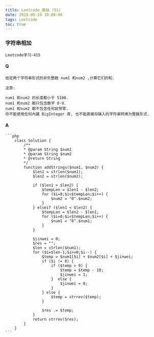 ```yaml
---
title: Leetcode_基础 (91)
date: 2019-06-19 18:00:00
tags: Leetcode
toc: true
---
```


### 字符串相加
    Leetcode学习-415

<!-- more -->

#### Q
    给定两个字符串形式的非负整数 num1 和num2 ,计算它们的和.

    注意: 

    num1 和num2 的长度都小于 5100.
    num1 和num2 都只包含数字 0-9.
    num1 和num2 都不包含任何前导零.
    你不能使用任何內建 BigInteger 库, 也不能直接将输入的字符串转换为整数形式.

#### A
    ```php
        class Solution {
            /**
            * @param String $num1
            * @param String $num2
            * @return String
            */
            function addStrings($num1, $num2) {
                $len1 = strlen($num1);
                $len2 = strlen($num2);
                
                if ($len1 > $len2) {
                    $tempLen = $len1 - $len2;
                    for ($i=0;$i<$tempLen;$i++) {
                        $num2 = "0".$num2;
                    }
                } elseif ($len1 < $len2) {
                    $tempLen = $len2 - $len1;
                    for ($i=0;$i<$tempLen;$i++) {
                        $num1 = "0".$num1;
                    }
                }
                
                $jinwei = 0;
                $res = "";
                $len = strlen($num1);
                for ($i=$len-1;$i>=0;$i--) {
                    $temp = $num1[$i] + $num2[$i] + $jinwei;
                    if ($i != 0) {
                        if ($temp > 9) {
                            $temp = $temp - 10;
                            $jinwei = 1;
                        }  else {
                            $jinwei = 0;
                        }
                    } else {
                        $temp = strrev($temp);
                    }
                    
                    $res .= $temp;
                }
                return strrev($res);
            }
        }
    ```
